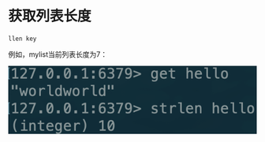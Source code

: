 # 获取列表长度

```text
llen key
```

例如，mylist当前列表长度为7：

![](../../.gitbook/assets/image%20%2827%29.png)

